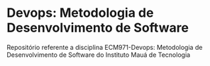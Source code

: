 # Devops: Metodologia de Desenvolvimento de Software
Repositório referente a disciplina ECM971-Devops: Metodologia de Desenvolvimento de Software do Instituto Mauá de Tecnologia
